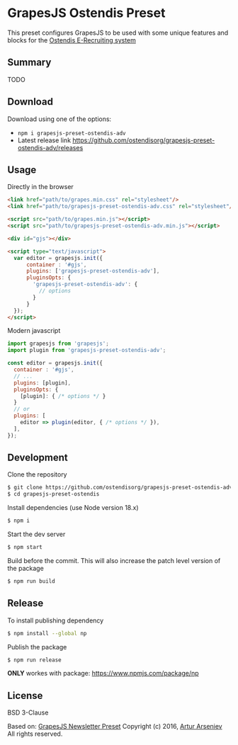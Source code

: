 # GrapesJS Ostendis Preset

This preset configures GrapesJS to be used with some unique features and blocks for the [Ostendis E-Recrui­ting sys­tem](https://www.ostendis.com/en)

## Summary

TODO

## Download

Download using one of the options:

* `npm i grapesjs-preset-ostendis-adv`
* Latest release link https://github.com/ostendisorg/grapesjs-preset-ostendis-adv/releases


## Usage

Directly in the browser
```html
<link href="path/to/grapes.min.css" rel="stylesheet"/>
<link href="path/to/grapesjs-preset-ostendis-adv.css" rel="stylesheet"/>

<script src="path/to/grapes.min.js"></script>
<script src="path/to/grapesjs-preset-ostendis-adv.min.js"></script>

<div id="gjs"></div>

<script type="text/javascript">
  var editor = grapesjs.init({
      container : '#gjs',
      plugins: ['grapesjs-preset-ostendis-adv'],
      pluginsOpts: {
        'grapesjs-preset-ostendis-adv': {
          // options
        }
      }
  });
</script>
```

Modern javascript
```js
import grapesjs from 'grapesjs';
import plugin from 'grapesjs-preset-ostendis-adv';

const editor = grapesjs.init({
  container : '#gjs',
  // ...
  plugins: [plugin],
  pluginsOpts: {
    [plugin]: { /* options */ }
  }
  // or
  plugins: [
    editor => plugin(editor, { /* options */ }),
  ],
});
```

## Development

Clone the repository

```sh
$ git clone https://github.com/ostendisorg/grapesjs-preset-ostendis-adv.git
$ cd grapesjs-preset-ostendis
```

Install dependencies (use Node version 18.x)

```sh
$ npm i
```

Start the dev server

```sh
$ npm start
```

Build before the commit. This will also increase the patch level version of the package

```sh
$ npm run build
```

## Release

To install publishing dependency
```sh
$ npm install --global np
```

Publish the package

```sh
$ npm run release
```
**ONLY** workes with package:
https://www.npmjs.com/package/np

## License

BSD 3-Clause

Based on: [GrapesJS Newsletter Preset](http://grapesjs.com/demo-newsletter-editor.html)
Copyright (c) 2016, [Artur Arseniev](https://github.com/artf)
All rights reserved.

